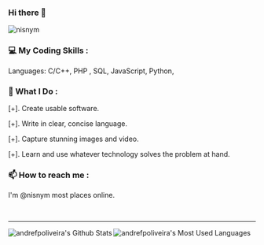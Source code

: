 ### Hi there 👋
<p align="left"> <img src="https://komarev.com/ghpvc/?username=nisnym" alt="nisnym" /> </p>

### 💻 My Coding Skills :
Languages: C/C++, PHP , SQL, JavaScript, Python, 



### 🔭 What I Do :
[+]. Create usable software.

[+]. Write in clear, concise language.

[+]. Capture stunning images and video.

[+]. Learn and use whatever technology solves the problem at hand.

### 📫 How to reach me :
I'm @nisnym most places online.





<!--
**nisnym/nisnym** is a ✨ _special_ ✨ repository because its `README.md` (this file) appears on your GitHub profile.

Here are some ideas to get you started:

- 🔭 I’m currently working on ...
- 🌱 I’m currently learning ...
- 👯 I’m looking to collaborate on ...
- 🤔 I’m looking for help with ...
- 💬 Ask me about ...
- 📫 How to reach me: ...
- 😄 Pronouns: ...
- ⚡ Fun fact: ...
-->

<br />

---

<img align="left" alt="andrefpoliveira's Github Stats" src="https://github-readme-stats.codestackr.vercel.app/api?username=nisnym&show_icons=true&hide_border=true" />
<img align="left" alt="andrefpoliveira's Most Used Languages" src="https://github-readme-stats.vercel.app/api/top-langs/?username=nisnym&hide=html" />


